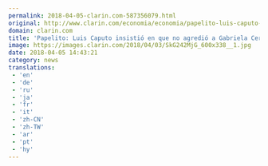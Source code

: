 ```yaml
---
permalink: 2018-04-05-clarin.com-587356079.html
original: http://www.clarin.com/economia/economia/papelito-luis-caputo-insistio-agredio-gabriela-cerutti-dijo-95-patrimonio-pais_0_BkUpg3mif.html
domain: clarin.com
title: 'Papelito: Luis Caputo insistió en que no agredió a Gabriela Cerutti y dijo que tiene el 95% de su patrimonio en el país'
image: https://images.clarin.com/2018/04/03/SkG242MjG_600x338__1.jpg
date: 2018-04-05 14:43:21
category: news
translations: 
 - 'en'
 - 'de'
 - 'ru'
 - 'ja'
 - 'fr'
 - 'it'
 - 'zh-CN'
 - 'zh-TW'
 - 'ar'
 - 'pt'
 - 'hy'
---
```


